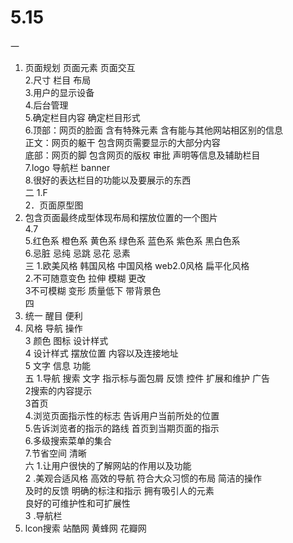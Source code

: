 # 5.15
一
1.  页面规划  页面元素     页面交互</br>
2.尺寸   栏目  布局</br>
3.用户的显示设备</br>
4.后台管理</br>
5.确定栏目内容   确定栏目形式</br>
6.顶部：网页的脸面  含有特殊元素 含有能与其他网站相区别的信息</br>
正文：网页的躯干 包含网页需要显示的大部分内容</br>
底部：网页的脚  包含网页的版权 审批 声明等信息及辅助栏目</br>
7.logo  导航栏  banner</br>
8.很好的表达栏目的功能以及要展示的东西</br>
二
1.F</br>
2．页面原型图</br>
3. 包含页面最终成型体现布局和摆放位置的一个图片</br>
4.7</br>
5.红色系  橙色系   黄色系   绿色系   蓝色系   紫色系  黑白色系</br>
6.忌脏   忌纯  忌跳  忌花   忌素</br>
三
1.欧美风格   韩国风格  中国风格  web2.0风格  扁平化风格</br>
2.不可随意变色  拉伸 模糊 更改</br>
3不可模糊 变形 质量低下 带背景色</br>
四
1.	统一  醒目  便利</br>
2.	风格 导航  操作</br>
3 颜色  图标  设计样式</br>
4 设计样式  摆放位置  内容以及连接地址</br>
5  文字  信息  功能</br>
五
1.导航   搜索   文字   指示标与面包屑  反馈  控件  扩展和维护   广告</br>
2搜索的内容提示</br>
3首页</br>
4.浏览页面指示性的标志   告诉用户当前所处的位置</br>
5.告诉浏览者的指示的路线 首页到当期页面的指示</br>
6.多级搜索菜单的集合</br>
7.节省空间  清晰</br>
六
1.让用户很快的了解网站的作用以及功能</br>
2 .美观合适风格 高效的导航 符合大众习惯的布局  简洁的操作 </br> 及时的反馈  明确的标注和指示   拥有吸引人的元素</br>  良好的可维护性和可扩展性</br>
3 .导航栏</br>
4.  lcon搜索  站酷网   黄蜂网  花瓣网</br>

